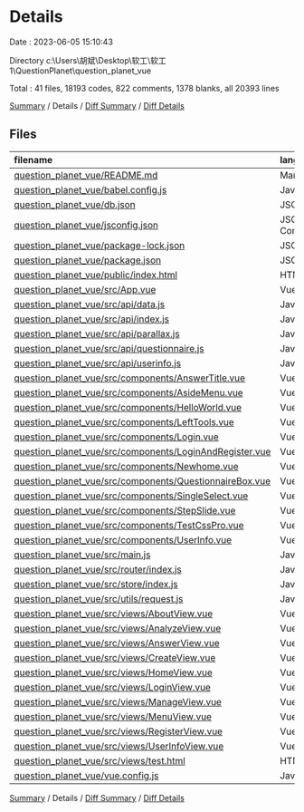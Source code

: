 # Details

Date : 2023-06-05 15:10:43

Directory c:\\Users\\胡斌\\Desktop\\软工\\软工1\\QuestionPlanet\\question_planet_vue

Total : 41 files,  18193 codes, 822 comments, 1378 blanks, all 20393 lines

[Summary](results.md) / Details / [Diff Summary](diff.md) / [Diff Details](diff-details.md)

## Files
| filename | language | code | comment | blank | total |
| :--- | :--- | ---: | ---: | ---: | ---: |
| [question_planet_vue/README.md](/question_planet_vue/README.md) | Markdown | 15 | 0 | 5 | 20 |
| [question_planet_vue/babel.config.js](/question_planet_vue/babel.config.js) | JavaScript | 5 | 0 | 1 | 6 |
| [question_planet_vue/db.json](/question_planet_vue/db.json) | JSON | 12 | 0 | 0 | 12 |
| [question_planet_vue/jsconfig.json](/question_planet_vue/jsconfig.json) | JSON with Comments | 8 | 12 | 0 | 20 |
| [question_planet_vue/package-lock.json](/question_planet_vue/package-lock.json) | JSON | 10,464 | 0 | 1 | 10,465 |
| [question_planet_vue/package.json](/question_planet_vue/package.json) | JSON | 28 | 0 | 1 | 29 |
| [question_planet_vue/public/index.html](/question_planet_vue/public/index.html) | HTML | 16 | 1 | 1 | 18 |
| [question_planet_vue/src/App.vue](/question_planet_vue/src/App.vue) | Vue | 294 | 16 | 55 | 365 |
| [question_planet_vue/src/api/data.js](/question_planet_vue/src/api/data.js) | JavaScript | 56 | 8 | 10 | 74 |
| [question_planet_vue/src/api/index.js](/question_planet_vue/src/api/index.js) | JavaScript | 8 | 0 | 1 | 9 |
| [question_planet_vue/src/api/parallax.js](/question_planet_vue/src/api/parallax.js) | JavaScript | 441 | 44 | 66 | 551 |
| [question_planet_vue/src/api/questionnaire.js](/question_planet_vue/src/api/questionnaire.js) | JavaScript | 55 | 7 | 4 | 66 |
| [question_planet_vue/src/api/userinfo.js](/question_planet_vue/src/api/userinfo.js) | JavaScript | 99 | 13 | 18 | 130 |
| [question_planet_vue/src/components/AnswerTitle.vue](/question_planet_vue/src/components/AnswerTitle.vue) | Vue | 50 | 1 | 10 | 61 |
| [question_planet_vue/src/components/AsideMenu.vue](/question_planet_vue/src/components/AsideMenu.vue) | Vue | 313 | 35 | 42 | 390 |
| [question_planet_vue/src/components/HelloWorld.vue](/question_planet_vue/src/components/HelloWorld.vue) | Vue | 56 | 1 | 3 | 60 |
| [question_planet_vue/src/components/LeftTools.vue](/question_planet_vue/src/components/LeftTools.vue) | Vue | 858 | 4 | 118 | 980 |
| [question_planet_vue/src/components/Login.vue](/question_planet_vue/src/components/Login.vue) | Vue | 232 | 60 | 35 | 327 |
| [question_planet_vue/src/components/LoginAndRegister.vue](/question_planet_vue/src/components/LoginAndRegister.vue) | Vue | 405 | 6 | 80 | 491 |
| [question_planet_vue/src/components/Newhome.vue](/question_planet_vue/src/components/Newhome.vue) | Vue | 44 | 2 | 15 | 61 |
| [question_planet_vue/src/components/QuestionnaireBox.vue](/question_planet_vue/src/components/QuestionnaireBox.vue) | Vue | 13 | 0 | 3 | 16 |
| [question_planet_vue/src/components/SingleSelect.vue](/question_planet_vue/src/components/SingleSelect.vue) | Vue | 173 | 1 | 28 | 202 |
| [question_planet_vue/src/components/StepSlide.vue](/question_planet_vue/src/components/StepSlide.vue) | Vue | 20 | 0 | 3 | 23 |
| [question_planet_vue/src/components/TestCssPro.vue](/question_planet_vue/src/components/TestCssPro.vue) | Vue | 343 | 4 | 62 | 409 |
| [question_planet_vue/src/components/UserInfo.vue](/question_planet_vue/src/components/UserInfo.vue) | Vue | 212 | 6 | 43 | 261 |
| [question_planet_vue/src/main.js](/question_planet_vue/src/main.js) | JavaScript | 18 | 2 | 7 | 27 |
| [question_planet_vue/src/router/index.js](/question_planet_vue/src/router/index.js) | JavaScript | 77 | 15 | 9 | 101 |
| [question_planet_vue/src/store/index.js](/question_planet_vue/src/store/index.js) | JavaScript | 24 | 0 | 6 | 30 |
| [question_planet_vue/src/utils/request.js](/question_planet_vue/src/utils/request.js) | JavaScript | 27 | 24 | 10 | 61 |
| [question_planet_vue/src/views/AboutView.vue](/question_planet_vue/src/views/AboutView.vue) | Vue | 96 | 2 | 22 | 120 |
| [question_planet_vue/src/views/AnalyzeView.vue](/question_planet_vue/src/views/AnalyzeView.vue) | Vue | 568 | 71 | 110 | 749 |
| [question_planet_vue/src/views/AnswerView.vue](/question_planet_vue/src/views/AnswerView.vue) | Vue | 364 | 39 | 78 | 481 |
| [question_planet_vue/src/views/CreateView.vue](/question_planet_vue/src/views/CreateView.vue) | Vue | 652 | 102 | 126 | 880 |
| [question_planet_vue/src/views/HomeView.vue](/question_planet_vue/src/views/HomeView.vue) | Vue | 27 | 123 | 15 | 165 |
| [question_planet_vue/src/views/LoginView.vue](/question_planet_vue/src/views/LoginView.vue) | Vue | 209 | 58 | 50 | 317 |
| [question_planet_vue/src/views/ManageView.vue](/question_planet_vue/src/views/ManageView.vue) | Vue | 1,042 | 51 | 189 | 1,282 |
| [question_planet_vue/src/views/MenuView.vue](/question_planet_vue/src/views/MenuView.vue) | Vue | 12 | 0 | 3 | 15 |
| [question_planet_vue/src/views/RegisterView.vue](/question_planet_vue/src/views/RegisterView.vue) | Vue | 250 | 59 | 41 | 350 |
| [question_planet_vue/src/views/UserInfoView.vue](/question_planet_vue/src/views/UserInfoView.vue) | Vue | 528 | 48 | 99 | 675 |
| [question_planet_vue/src/views/test.html](/question_planet_vue/src/views/test.html) | HTML | 75 | 0 | 6 | 81 |
| [question_planet_vue/vue.config.js](/question_planet_vue/vue.config.js) | JavaScript | 4 | 7 | 2 | 13 |

[Summary](results.md) / Details / [Diff Summary](diff.md) / [Diff Details](diff-details.md)